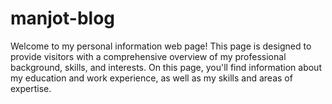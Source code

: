 # manjot-blog
Welcome to my personal information web page! This page is designed to provide visitors with a comprehensive overview of my professional background, skills, and interests.  On this page, you'll find information about my education and work experience, as well as my skills and areas of expertise. 
